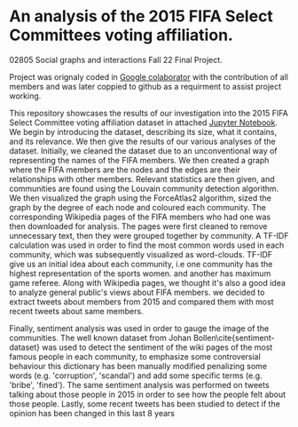 # An analysis of the 2015 FIFA Select Committees voting affiliation.
 02805 Social graphs and interactions Fall 22 Final Project.
 
 Project was orignaly coded in [Google colaborator]( https://colab.research.google.com/drive/1gDVJ0vifL26iVpBeF_7fGemMYXmA8eNz?usp=sharing#scrollTo=bPu78aeYAOLL) with the contribution of all members and was later coppied to github as a requirment to assist project working. 
  
This repository showcases the results of our investigation into the 2015 FIFA Select Committee voting affiliation dataset in attached [Jupyter Notebook](https://github.com/Sanaullah-nahk/2015_FIFA_Select_Committees/blob/main/FIFANetwork_02805_2022_project.ipynb). We begin by introducing the dataset, describing its size, what it contains, and its relevance. We then give the results of our various analyses of the dataset. Initially, we cleaned the dataset due to an unconventional way of representing the names of the FIFA members. We then created a graph where the FIFA members are the nodes and the edges are their relationships with other members. Relevant statistics are then given, and communities are found using the Louvain community detection algorithm. We then visualized the graph using the ForceAtlas2 algorithm, sized the graph by the degree of each node and coloured each community. The corresponding Wikipedia pages of the FIFA members who had one was then downloaded for analysis. The pages were first cleaned to remove unnecessary text, then they were grouped together by community. A TF-IDF calculation was used in order to find the most common words used in each community, which was subsequently visualized as word-clouds. TF-IDF give us an initial idea about each community, i.e one community has the highest representation of the sports women. and another has maximum game referee. Along with Wikipedia pages, we thought it's also a good idea to analyze general public's views about FIFA members. we decided to extract tweets about members from 2015 and compared them with most recent tweets about same members. 

Finally, sentiment analysis was used in order to gauge the image of the communities. The well known dataset from Johan Bollen\cite{sentiment-dataset} was used to detect the sentiment of the wiki pages of the most famous people in each community, to emphasize some controversial behaviour this dictionary has been manually modified penalizing some words (e.g. 'corruption', 'scandal') and add some specific terms (e.g. 'bribe', 'fined').
The same sentiment analysis was performed on tweets talking about those people in 2015 in order to see how the people felt about those people. Lastly, some recent tweets has been studied to detect if the opinion has been changed in this last 8 years
